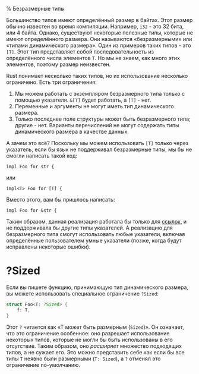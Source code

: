 % Безразмерные типы

Большинство типов имеют определённый размер в байтах. Этот размер обычно
известен во время компиляции. Например, `i32` - это 32 бита, или 4 байта.
Однако, существуют некоторые полезные типы, которые не имеют определённого
размера. Они называются «безразмерными» или «типами динамического размера». Один
из примеров таких типов - это `[T]`. Этот тип представляет собой
последовательность из определённого числа элементов `T`. Но мы не знаем, как
много этих элементов, поэтому размер неизвестен.

Rust понимает несколько таких типов, но их использование несколько ограничено.
Есть три ограничения:

1. Мы можем работать с экземпляром безразмерного типа только с помощью
   указателя. `&[T]` будет работать, а `[T]` - нет.
2. Переменные и аргументы не могут иметь тип динамического размера.
3. Только последнее поле структуры может быть безразмерного типа; другие - нет.
   Варианты перечислений не могут содержать типы динамического размера в
   качестве данных.

А зачем это всё? Поскольку мы можем использовать `[T]` только через указатель,
если бы язык не поддерживал безразмерные типы, мы бы не смогли написать такой
код:

```rust,ignore
impl Foo for str {
```

или

```rust,ignore
impl<T> Foo for [T] {
```

Вместо этого, вам бы пришлось написать:

```rust,ignore
impl Foo for &str {
```

Таким образом, данная реализация работала бы только для [ссылок][ref], и не
поддерживала бы другие типы указателей. А реализацию для безразмерного типа
смогут использовать любые указатели, включая определённые пользователем умные
указатели (позже, когда будут исправлены некоторые ошибки).

[ref]: references-and-borrowing.html

# ?Sized

Если вы пишете функцию, принимающую тип динамического размера, вы можете
использовать специальное ограничение `?Sized`:

```rust
struct Foo<T: ?Sized> {
    f: T,
}
```

Этот `?` читается как «Т может быть размерным (`Sized`)». Он означает, что это
ограничение особенное: оно разрешает использование некоторых типов, которые не
могли бы быть использованы в его отсутствие. Таким образом, оно *расширяет*
множество подходящих типов, а не сужает его. Это можно представить себе как если
бы все типы `T` неявно были размерными (`T: Sized`), а `?` отменял это
ограничение по-умолчанию.
